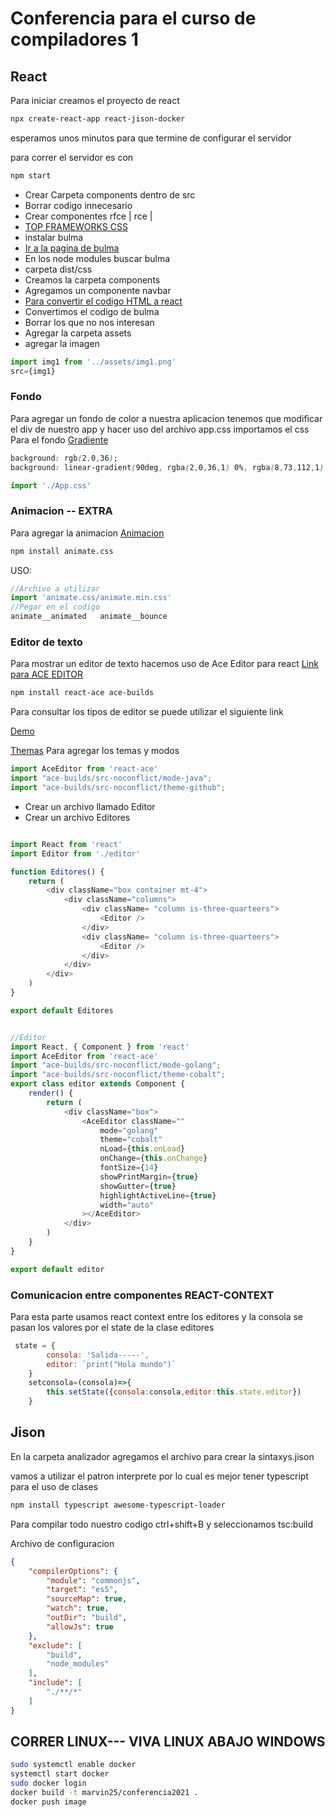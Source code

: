 # Conferencia para el curso de compiladores 1
## React

Para iniciar creamos el proyecto de react
```bash
npx create-react-app react-jison-docker 
```
esperamos unos minutos para que termine de configurar el servidor


para correr el servidor es con 

```bash
npm start
```
* Crear Carpeta components dentro de src
* Borrar codigo innecesario
* Crear componentes rfce | rce |     
* [TOP FRAMEWORKS CSS](https://athemes.com/collections/best-css-frameworks/)
* instalar bulma
* [Ir a la pagina de bulma](https://bulma.io/)
* En los node modules buscar bulma
* carpeta dist/css
* Creamos la carpeta components
* Agregamos un componente navbar
* [Para convertir el codigo HTML a react](https://magic.reactjs.net/htmltojsx.htm)
* Convertimos el codigo de bulma
* Borrar los que no nos interesan
* Agregar la carpeta assets
* agregar la imagen
```javascript
import img1 from '../assets/img1.png'
src={img1}
```
### Fondo
Para agregar un fondo de color a nuestra aplicacion tenemos que modificar el div de nuestro app y hacer uso del archivo app.css
importamos el css
Para el fondo
[Gradiente](https://cssgradient.io/)
```css
background: rgb(2,0,36);
background: linear-gradient(90deg, rgba(2,0,36,1) 0%, rgba(8,73,112,1) 26%, rgba(20,224,240,1) 65%, rgba(223,255,251,1) 90%);
```


```javascript
import './App.css'
```

### Animacion -- EXTRA
Para agregar la animacion
[Animacion](https://animate.style/)


```bash
npm install animate.css

```

USO:
```javascript
//Archivo a utilizar
import 'animate.css/animate.min.css'
//Pegar en el codigo
animate__animated   animate__bounce
```




### Editor de texto
Para mostrar un editor de texto hacemos uso de Ace Editor para react
[Link para ACE EDITOR](https://github.com/securingsincity/react-ace)
```bash
npm install react-ace ace-builds
```
Para consultar los tipos de editor se puede utilizar el siguiente link


[Demo](https://securingsincity.github.io/react-ace/)


[Themas](https://ace.c9.io/build/kitchen-sink.html)
Para agregar los temas y modos
```javascript
import AceEditor from 'react-ace'
import "ace-builds/src-noconflict/mode-java";
import "ace-builds/src-noconflict/theme-github";
```
* Crear un archivo llamado Editor 
* Crear un archivo Editores 

```javascript

import React from 'react'
import Editor from './editor'

function Editores() {
    return (
        <div className="box container mt-4">
            <div className="columns">
                <div className= "column is-three-quarteers">
                    <Editor />
                </div>
                <div className= "column is-three-quarteers">
                    <Editor />
                </div>
            </div>
        </div>
    )
}

export default Editores


//Editor
import React, { Component } from 'react'
import AceEditor from 'react-ace'
import "ace-builds/src-noconflict/mode-golang";
import "ace-builds/src-noconflict/theme-cobalt";
export class editor extends Component {
    render() {
        return (
            <div className="box">
                <AceEditor className=""
                    mode="golang"
                    theme="cobalt"
                    nLoad={this.onLoad}
                    onChange={this.onChange}
                    fontSize={14}
                    showPrintMargin={true}
                    showGutter={true}
                    highlightActiveLine={true}
                    width="auto"
                ></AceEditor>
            </div>
        )
    }
}

export default editor
```


### Comunicacion entre componentes REACT-CONTEXT

Para esta parte usamos react context entre los editores y la consola
se pasan los valores por el state de la clase editores

```javascript
 state = {
        consola: 'Salida-----',
        editor: `print("Hola mundo")`
    }
    setconsola=(consola)=>{
        this.setState({consola:consola,editor:this.state.editor})
    }
```

## Jison
En la carpeta analizador agregamos el archivo para crear la sintaxys.jison

vamos a utilizar el patron interprete por lo cual es mejor tener typescript para el uso de clases
```bash
npm install typescript awesome-typescript-loader
```

Para compilar todo nuestro codigo ctrl+shift+B y seleccionamos tsc:build

Archivo de configuracion
```json
{
    "compilerOptions": {
        "module": "commonjs",
        "target": "es5",
        "sourceMap": true,
        "watch": true,
        "outDir": "build",
        "allowJs": true
    },
    "exclude": [
        "build",
        "node_modules"
    ],
    "include": [
        "./**/*"
    ]
}
```

## CORRER LINUX--- VIVA LINUX ABAJO WINDOWS
```bash
sudo systemctl enable docker
systemctl start docker
sudo docker login
docker build -t marvin25/conferencia2021 .
docker push image
```